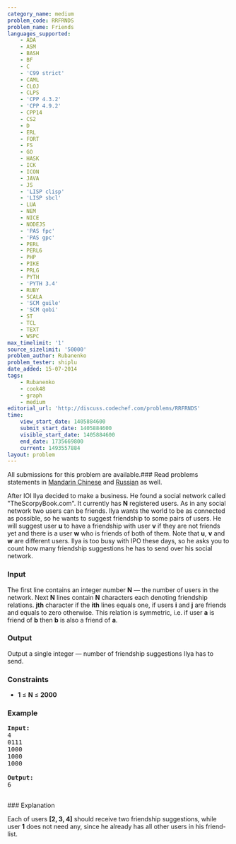 ```yaml
---
category_name: medium
problem_code: RRFRNDS
problem_name: Friends
languages_supported:
    - ADA
    - ASM
    - BASH
    - BF
    - C
    - 'C99 strict'
    - CAML
    - CLOJ
    - CLPS
    - 'CPP 4.3.2'
    - 'CPP 4.9.2'
    - CPP14
    - CS2
    - D
    - ERL
    - FORT
    - FS
    - GO
    - HASK
    - ICK
    - ICON
    - JAVA
    - JS
    - 'LISP clisp'
    - 'LISP sbcl'
    - LUA
    - NEM
    - NICE
    - NODEJS
    - 'PAS fpc'
    - 'PAS gpc'
    - PERL
    - PERL6
    - PHP
    - PIKE
    - PRLG
    - PYTH
    - 'PYTH 3.4'
    - RUBY
    - SCALA
    - 'SCM guile'
    - 'SCM qobi'
    - ST
    - TCL
    - TEXT
    - WSPC
max_timelimit: '1'
source_sizelimit: '50000'
problem_author: Rubanenko
problem_tester: shiplu
date_added: 15-07-2014
tags:
    - Rubanenko
    - cook48
    - graph
    - medium
editorial_url: 'http://discuss.codechef.com/problems/RRFRNDS'
time:
    view_start_date: 1405884600
    submit_start_date: 1405884600
    visible_start_date: 1405884600
    end_date: 1735669800
    current: 1493557884
layout: problem
---
```

All submissions for this problem are available.###  Read problems statements in [Mandarin Chinese](http://www.codechef.com/download/translated/COOK48/mandarin2/RRFRNDS.pdf) and [Russian](http://www.codechef.com/download/translated/COOK48/russian/RRFRNDS.pdf) as well.

After IOI Ilya decided to make a business. He found a social network called "TheScorpyBook.com". It currently has **N** registered users. As in any social network two users can be friends. Ilya wants the world to be as connected as possible, so he wants to suggest friendship to some pairs of users. He will suggest user **u** to have a friendship with user **v** if they are not friends yet and there is a user **w** who is friends of both of them. Note that **u**, **v** and **w** are different users. Ilya is too busy with IPO these days, so he asks you to count how many friendship suggestions he has to send over his social network.

### Input

The first line contains an integer number **N** — the number of users in the network. Next **N** lines contain **N** characters each denoting friendship relations. **jth** character if the **ith** lines equals one, if users **i** and **j** are friends and equals to zero otherwise. This relation is symmetric, i.e. if user **a** is friend of **b** then **b** is also a friend of **a**.

### Output

Output a single integer — number of friendship suggestions Ilya has to send.

### Constraints

- **1** ≤ **N** ≤ **2000**

### Example

<pre><b>Input:</b>
4
0111
1000
1000
1000

<b>Output:</b>
6

</pre>### Explanation
Each of users **\[2, 3, 4\]** should receive two friendship suggestions, while user **1** does not need any, since he already has all other users in his friend-list.
